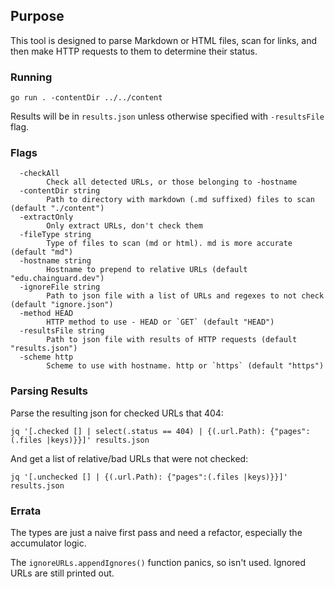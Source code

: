 ## Purpose

This tool is designed to parse Markdown or HTML files, scan for links, and then make HTTP requests to them to determine their status.

### Running

```
go run . -contentDir ../../content
```

Results will be in `results.json` unless otherwise specified with `-resultsFile` flag.

### Flags

```
  -checkAll
    	Check all detected URLs, or those belonging to -hostname
  -contentDir string
    	Path to directory with markdown (.md suffixed) files to scan (default "./content")
  -extractOnly
    	Only extract URLs, don't check them
  -fileType string
    	Type of files to scan (md or html). md is more accurate (default "md")
  -hostname string
    	Hostname to prepend to relative URLs (default "edu.chainguard.dev")
  -ignoreFile string
    	Path to json file with a list of URLs and regexes to not check (default "ignore.json")
  -method HEAD
    	HTTP method to use - HEAD or `GET` (default "HEAD")
  -resultsFile string
    	Path to json file with results of HTTP requests (default "results.json")
  -scheme http
    	Scheme to use with hostname. http or `https` (default "https")
```

### Parsing Results

Parse the resulting json for checked URLs that 404:

```
jq '[.checked [] | select(.status == 404) | {(.url.Path): {"pages":(.files |keys)}}]' results.json
```

And get a list of relative/bad URLs that were not checked:

```
jq '[.unchecked [] | {(.url.Path): {"pages":(.files |keys)}}]' results.json
```

### Errata

The types are just a naive first pass and need a refactor, especially the accumulator logic.

The `ignoreURLs.appendIgnores()` function panics, so isn't used. Ignored URLs are still printed out.
